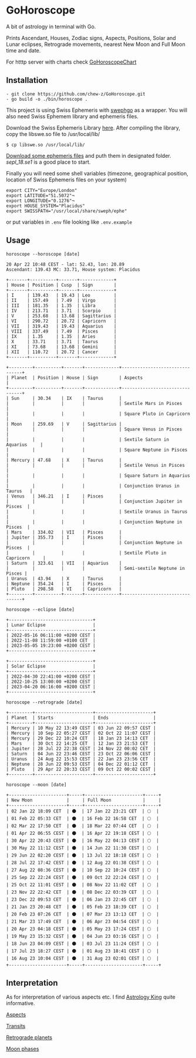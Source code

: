 # GoHoroscope

A bit of astrology in terminal with Go.

Prints Ascendant, Houses, Zodiac signs, Aspects, Positions, Solar and Lunar eclipses, Retrograde movements, nearest New Moon and Full Moon time and date.

For htttp server with charts check [GoHoroscopeChart](https://github.com/chew-z/GoHoroscopeChart)

## Installation

```
- git clone https://github.com/chew-z/GoHoroscope.git
- go build -o ./bin/horoscope .
```

This project is using Swiss Ephemeris with [swephgo](https://github.com/mshafiee/swephgo) as a wrapper. You will also need Swiss Ephemem library and ephemeris files.

Download the Swiss Ephemeris Library [here](https://www.astro.com/ftp/swisseph/). After compiling the library, copy the libswe.so file to /usr/local/lib/

```
$ cp libswe.so /usr/local/lib/
```

[Download some ephemeris files](https://www.astro.com/ftp/swisseph/ephe/) and puth them in designated folder. _sepl_18.se1_ is a good place to start.

Finally you will need some shell variables (timezone, geographical position, location of Swiss Ephemeris files on your system)

```
export CITY="Europe/London"
export LATITUDE="51.5072"¬
export LONGITUDE="0.1276"¬
export HOUSE_SYSTEM="Placidus"
export SWISSPATH="/usr/local/share/sweph/ephe"
```

or put variables in `.env` file looking like `.env.example`

## Usage

```
horoscope --horoscope [date]

20 Apr 22 10:48 CEST - lat: 52.43, lon: 20.89
Ascendant: 139.43 MC: 33.71, House system: Placidus

+-------+----------+-------+-------------+
| House | Position | Cusp  | Sign        |
+-------+----------+-------+-------------+
| I     | 139.43   | 19.43 | Leo         |
| II    | 157.49   | 7.49  | Virgo       |
| III   | 181.35   | 1.35  | Libra       |
| IV    | 213.71   | 3.71  | Scorpio     |
| V     | 253.68   | 13.68 | Sagittarius |
| VI    | 290.72   | 20.72 | Capricorn   |
| VII   | 319.43   | 19.43 | Aquarius    |
| VIII  | 337.49   | 7.49  | Pisces      |
| IX    | 1.35     | 1.35  | Aries       |
| X     | 33.71    | 3.71  | Taurus      |
| XI    | 73.68    | 13.68 | Gemini      |
| XII   | 110.72   | 20.72 | Cancer      |
+-------+----------+-------+-------------+

+---------+----------+-------+-------------+--------------------------------+
| Planet  | Position | House | Sign        | Aspects                        |
+---------+----------+-------+-------------+--------------------------------+
| Sun     | 30.34    | IX    | Taurus      |
|         |          |       |             | Sextile Mars in Pisces         |
|         |          |       |             | Square Pluto in Capricorn      |
| Moon    | 259.69   | V     | Sagittarius |
|         |          |       |             | Square Venus in Pisces         |
|         |          |       |             | Sextile Saturn in Aquarius     |
|         |          |       |             | Square Neptune in Pisces       |
| Mercury | 47.68    | X     | Taurus      |
|         |          |       |             | Sextile Venus in Pisces        |
|         |          |       |             | Square Saturn in Aquarius      |
|         |          |       |             | Conjunction Uranus in Taurus   |
| Venus   | 346.21   | I     | Pisces      |
|         |          |       |             | Conjunction Jupiter in Pisces  |
|         |          |       |             | Sextile Uranus in Taurus       |
|         |          |       |             | Conjunction Neptune in Pisces  |
| Mars    | 334.02   | VII   | Pisces      |
| Jupiter | 355.73   | I     | Pisces      |
|         |          |       |             | Conjunction Neptune in Pisces  |
|         |          |       |             | Sextile Pluto in Capricorn     |
| Saturn  | 323.61   | VII   | Aquarius    |
|         |          |       |             | Semi-sextile Neptune in Pisces |
| Uranus  | 43.94    | X     | Taurus      |
| Neptune | 354.24   | I     | Pisces      |
| Pluto   | 298.58   | VI    | Capricorn   |
+---------+----------+-------+-------------+--------------------------------+

```

```
horoscope --eclipse [date]

+--------------------------------+
| Lunar Eclipse                  |
+--------------------------------+
| 2022-05-16 06:11:00 +0200 CEST |
| 2022-11-08 11:59:00 +0100 CET  |
| 2023-05-05 19:23:00 +0200 CEST |
+--------------------------------+

+--------------------------------+
| Solar Eclipse                  |
+--------------------------------+
| 2022-04-30 22:41:00 +0200 CEST |
| 2022-10-25 13:00:00 +0200 CEST |
| 2023-04-20 06:16:00 +0200 CEST |
+--------------------------------+

```

```
horoscope --retrograde [date]

+---------+----------------------+----------------------+
| Planet  | Starts               | Ends                 |
+---------+----------------------+----------------------+
| Mercury | 10 May 22 13:49 CEST | 03 Jun 22 09:57 CEST |
| Mercury | 10 Sep 22 05:27 CEST | 02 Oct 22 11:07 CEST |
| Mercury | 29 Dec 22 10:24 CET  | 18 Jan 23 14:13 CET  |
| Mars    | 30 Oct 22 14:25 CET  | 12 Jan 23 21:53 CET  |
| Jupiter | 28 Jul 22 22:38 CEST | 24 Nov 22 00:02 CET  |
| Saturn  | 04 Jun 22 23:46 CEST | 23 Oct 22 06:06 CEST |
| Uranus  | 24 Aug 22 15:53 CEST | 22 Jan 23 23:56 CET  |
| Neptune | 28 Jun 22 09:53 CEST | 04 Dec 22 01:12 CET  |
| Pluto   | 29 Apr 22 20:33 CEST | 09 Oct 22 00:02 CEST |
+---------+----------------------+----------------------+

```

```
horoscope --moon [date]

+----------------------+-----+----------------------+-----+
| New Moon             |     | Full Moon            |     |
+----------------------+-----+----------------------+-----+
| 02 Jan 22 18:09 CET  | 🌑  | 17 Jan 22 23:21 CET  | 🌕  |
| 01 Feb 22 05:33 CET  | 🌑  | 16 Feb 22 16:58 CET  | 🌕  |
| 02 Mar 22 17:50 CET  | 🌑  | 18 Mar 22 07:44 CET  | 🌕  |
| 01 Apr 22 06:55 CEST | 🌑  | 16 Apr 22 19:18 CEST | 🌕  |
| 30 Apr 22 20:43 CEST | 🌑  | 16 May 22 04:13 CEST | 🌕  |
| 30 May 22 11:12 CEST | 🌑  | 14 Jun 22 11:30 CEST | 🌕  |
| 29 Jun 22 02:20 CEST | 🌑  | 13 Jul 22 18:18 CEST | 🌕  |
| 28 Jul 22 17:42 CEST | 🌑  | 12 Aug 22 01:38 CEST | 🌕  |
| 27 Aug 22 08:36 CEST | 🌑  | 10 Sep 22 10:24 CEST | 🌕  |
| 25 Sep 22 22:24 CEST | 🌑  | 09 Oct 22 22:24 CEST | 🌕  |
| 25 Oct 22 11:01 CEST | 🌑  | 08 Nov 22 11:02 CET  | 🌕  |
| 23 Nov 22 22:42 CET  | 🌑  | 08 Dec 22 03:39 CET  | 🌕  |
| 23 Dec 22 09:53 CET  | 🌑  | 06 Jan 23 22:45 CET  | 🌕  |
| 21 Jan 23 20:48 CET  | 🌑  | 05 Feb 23 18:39 CET  | 🌕  |
| 20 Feb 23 07:26 CET  | 🌑  | 07 Mar 23 13:13 CET  | 🌕  |
| 21 Mar 23 17:49 CET  | 🌑  | 06 Apr 23 04:54 CEST | 🌕  |
| 20 Apr 23 04:18 CEST | 🌑  | 05 May 23 17:24 CEST | 🌕  |
| 19 May 23 15:32 CEST | 🌑  | 04 Jun 23 03:16 CEST | 🌕  |
| 18 Jun 23 04:09 CEST | 🌑  | 03 Jul 23 11:24 CEST | 🌕  |
| 17 Jul 23 18:27 CEST | 🌑  | 01 Aug 23 18:41 CEST | 🌕  |
| 16 Aug 23 10:04 CEST | 🌑  | 31 Aug 23 02:01 CEST | 🌕  |
+----------------------+-----+----------------------+-----+

```

## Interpretation

As for interpretation of various aspects etc. I find [Astrology King](https://astrologyking.com/) quite informative.

[Aspects](https://astrologyking.com/aspects/)

[Transits](https://astrologyking.com/transits/)

[Retrograde planets](https://astrologyking.com/retrograde/)

[Moon phases](https://astrologyking.com/2022-moon-phases-calendar/)
